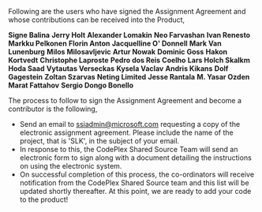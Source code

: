 Following are the users who have signed the Assignment Agreement and whose contributions can be received into the Product,

**Signe Balina**
**Jerry Holt**
**Alexander Lomakin**
**Neo Farvashan**
**Ivan Renesto**
**Markku Pelkonen**
**Florin Anton**
**Jacquelline O' Donnell**
**Mark Van Lunenburg**
**Milos Milosavljevic**
**Artur Nowak**
**Dominic Goss**
**Hakon Kortvedt**
**Christophe Laproste**
**Pedro dos Reis Coelho**
**Lars Holch Skalkm**
**Hoda Saad**
**Vytautas Verseckas**
**Kysela Vaclav**
**Andris Kikans**
**Dolf Gagestein**
**Zoltan Szarvas**
**Neting Limited**
**Jesse Rantala**
**M. Yasar Ozden**
**Marat Fattahov**
**Sergio Dongo Bonello**

The process to follow to sign the Assignment Agreement and become a contributor is the following,

* Send an email to ssiadmin@microsoft.com requesting a copy of the electronic assignment agreement. Please include the name of the project, that is 'SLK', in the subject of your email.
* In response to this, the CodePlex Shared Source Team will send an electronic form to sign along with a document detailing the instructions on using the electronic system.
* On successful completion of this process, the co-ordinators will receive notification from the CodePlex Shared Source team and this list will be updated shortly thereafter. At this point, we are ready to add your code to the product!
